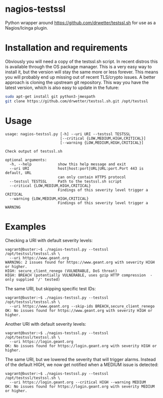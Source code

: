 # nagios-testssl

Python wrapper around https://github.com/drwetter/testssl.sh for use as a
Nagios/Icinga plugin.

# Installation and requirements

Obviously you will need a copy of the testssl.sh script. In recent distros this
is available through the OS package manager. This is a very easy way to install
it, but the version will stay the same more or less forever. This means you
will probably end up missing out of recent TLS/crypto issues.
A better approach is cloning the upstream git repository. This way you have the
latest version, which is also easy to update in the future:

```bash
sudo apt-get install git python3-jmespath
git clone https://github.com/drwetter/testssl.sh.git /opt/testssl
```


# Usage

```
usage: nagios-testssl.py [-h] --uri URI --testssl TESTSSL
                         [--critical {LOW,MEDIUM,HIGH,CRITICAL}]
                         [--warning {LOW,MEDIUM,HIGH,CRITICAL}]

Check output of testssl.sh

optional arguments:
  -h, --help            show this help message and exit
  --uri URI             host|host:port|URL|URL:port.Port 443 is default, URL
                        can only contain HTTPS protocol
  --testssl TESTSSL     Path to the testssl.sh script
  --critical {LOW,MEDIUM,HIGH,CRITICAL}
                        Findings of this severity level trigger a CRITICAL
  --warning {LOW,MEDIUM,HIGH,CRITICAL}
                        Findings of this severity level trigger a WARNING
```

# Examples

Checking a URI with default severity levels:

```
vagrant@buster:~$ ./nagios-testssl.py --testssl /opt/testssl/testssl.sh \
  --uri https://www.geant.org
WARNING: 2 issues found for https://www.geant.org with severity HIGH or higher.
HIGH: secure_client_renego (VULNERABLE, DoS threat)
HIGH: BREACH (potentially VULNERABLE, uses gzip HTTP compression  - only supplied '/' tested)
```

The same URI, but skipping specific test IDs:
```
vagrant@buster:~$ ./nagios-testssl.py --testssl /opt/testssl/testssl.sh \
  --uri https://www.geant.org --skip-ids BREACH,secure_client_renego
OK: No issues found for https://www.geant.org with severity HIGH or higher.
```

Another URI with default severity levels:

```
vagrant@buster:~$ ./nagios-testssl.py --testssl /opt/testssl/testssl.sh \
  --uri https://login.geant.org
OK: No issues found for https://login.geant.org with severity HIGH or higher.
```


The same URI, but we lowered the severity that will trigger alarms. Instead of
the default HIGH, we now get notified when a MEDIUM issue is detected:

```
vagrant@buster:~$ ./nagios-testssl.py --testssl /opt/testssl/testssl.sh \
  --uri https://login.geant.org --critical HIGH --warning MEDIUM
OK: No issues found for https://login.geant.org with severity MEDIUM or higher.
```
